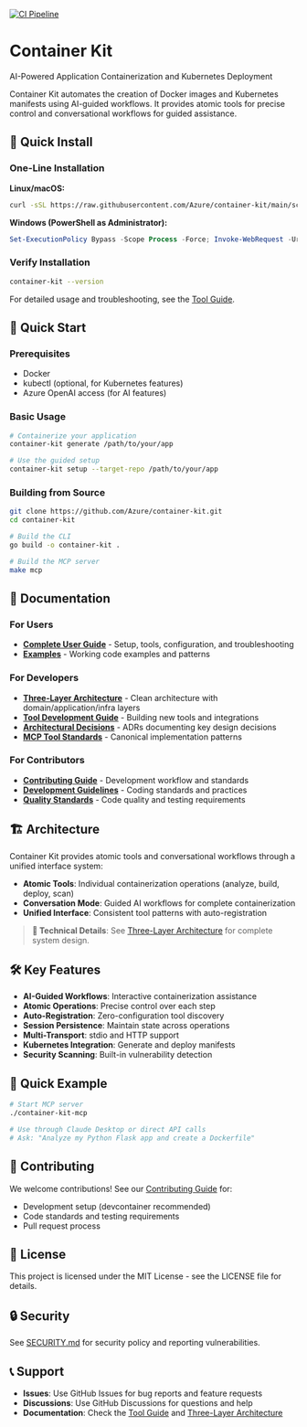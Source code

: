 [![CI Pipeline](https://github.com/Azure/container-kit/actions/workflows/ci-pipeline.yml/badge.svg)](https://github.com/Azure/container-kit/actions/workflows/ci-pipeline.yml)

# Container Kit

AI-Powered Application Containerization and Kubernetes Deployment

Container Kit automates the creation of Docker images and Kubernetes manifests using AI-guided workflows. It provides atomic tools for precise control and conversational workflows for guided assistance.

## 🚀 Quick Install

### One-Line Installation

**Linux/macOS:**
```bash
curl -sSL https://raw.githubusercontent.com/Azure/container-kit/main/scripts/install.sh | bash
```

**Windows (PowerShell as Administrator):**
```powershell
Set-ExecutionPolicy Bypass -Scope Process -Force; Invoke-WebRequest -Uri https://raw.githubusercontent.com/Azure/container-kit/main/scripts/install.ps1 -OutFile install.ps1; ./install.ps1; Remove-Item install.ps1
```

### Verify Installation
```bash
container-kit --version
```

For detailed usage and troubleshooting, see the [Tool Guide](docs/TOOL_GUIDE.md).

## 🏃 Quick Start

### Prerequisites
- Docker
- kubectl (optional, for Kubernetes features)
- Azure OpenAI access (for AI features)

### Basic Usage
```bash
# Containerize your application
container-kit generate /path/to/your/app

# Use the guided setup
container-kit setup --target-repo /path/to/your/app
```

### Building from Source
```bash
git clone https://github.com/Azure/container-kit.git
cd container-kit

# Build the CLI
go build -o container-kit .

# Build the MCP server
make mcp
```

## 📖 Documentation

### For Users
- **[Complete User Guide](MCP_DOCUMENTATION.md)** - Setup, tools, configuration, and troubleshooting
- **[Examples](examples/)** - Working code examples and patterns

### For Developers
- **[Three-Layer Architecture](docs/THREE_LAYER_ARCHITECTURE.md)** - Clean architecture with domain/application/infra layers
- **[Tool Development Guide](docs/ADDING_NEW_TOOLS.md)** - Building new tools and integrations
- **[Architectural Decisions](docs/architecture/adr/)** - ADRs documenting key design decisions
- **[MCP Tool Standards](docs/MCP_TOOL_STANDARDS.md)** - Canonical implementation patterns

### For Contributors
- **[Contributing Guide](CONTRIBUTING.md)** - Development workflow and standards
- **[Development Guidelines](DEVELOPMENT_GUIDELINES.md)** - Coding standards and practices
- **[Quality Standards](docs/QUALITY_STANDARDS.md)** - Code quality and testing requirements

## 🏗️ Architecture

Container Kit provides atomic tools and conversational workflows through a unified interface system:

- **Atomic Tools**: Individual containerization operations (analyze, build, deploy, scan)
- **Conversation Mode**: Guided AI workflows for complete containerization
- **Unified Interface**: Consistent tool patterns with auto-registration

> **📖 Technical Details**: See [Three-Layer Architecture](docs/THREE_LAYER_ARCHITECTURE.md) for complete system design.

## 🛠️ Key Features

- **AI-Guided Workflows**: Interactive containerization assistance
- **Atomic Operations**: Precise control over each step
- **Auto-Registration**: Zero-configuration tool discovery
- **Session Persistence**: Maintain state across operations
- **Multi-Transport**: stdio and HTTP support
- **Kubernetes Integration**: Generate and deploy manifests
- **Security Scanning**: Built-in vulnerability detection

## 🧪 Quick Example

```bash
# Start MCP server
./container-kit-mcp

# Use through Claude Desktop or direct API calls
# Ask: "Analyze my Python Flask app and create a Dockerfile"
```

## 🤝 Contributing

We welcome contributions! See our [Contributing Guide](CONTRIBUTING.md) for:
- Development setup (devcontainer recommended)
- Code standards and testing requirements
- Pull request process

## 📝 License

This project is licensed under the MIT License - see the LICENSE file for details.

## 🔒 Security

See [SECURITY.md](SECURITY.md) for security policy and reporting vulnerabilities.

## 📞 Support

- **Issues**: Use GitHub Issues for bug reports and feature requests
- **Discussions**: Use GitHub Discussions for questions and help
- **Documentation**: Check the [Tool Guide](docs/TOOL_GUIDE.md) and [Three-Layer Architecture](docs/THREE_LAYER_ARCHITECTURE.md)
